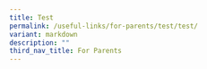 ```yaml
---
title: Test
permalink: /useful-links/for-parents/test/test/
variant: markdown
description: ""
third_nav_title: For Parents
---
```

